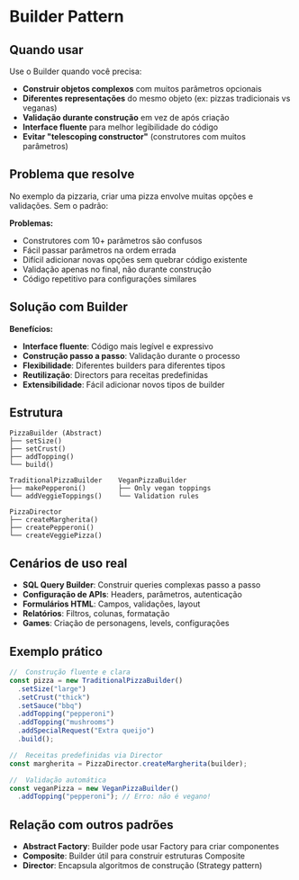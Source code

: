 # Builder Pattern

##  Quando usar

Use o Builder quando você precisa:

- **Construir objetos complexos** com muitos parâmetros opcionais
- **Diferentes representações** do mesmo objeto (ex: pizzas tradicionais vs veganas)
- **Validação durante construção** em vez de após criação
- **Interface fluente** para melhor legibilidade do código
- **Evitar "telescoping constructor"** (construtores com muitos parâmetros)

##  Problema que resolve

No exemplo da pizzaria, criar uma pizza envolve muitas opções e validações. Sem o padrão:

**Problemas:**
- Construtores com 10+ parâmetros são confusos
- Fácil passar parâmetros na ordem errada
- Difícil adicionar novas opções sem quebrar código existente
- Validação apenas no final, não durante construção
- Código repetitivo para configurações similares

##  Solução com Builder

 **Benefícios:**
- **Interface fluente**: Código mais legível e expressivo
- **Construção passo a passo**: Validação durante o processo
- **Flexibilidade**: Diferentes builders para diferentes tipos
- **Reutilização**: Directors para receitas predefinidas
- **Extensibilidade**: Fácil adicionar novos tipos de builder

##  Estrutura

```
PizzaBuilder (Abstract)
├── setSize()
├── setCrust()
├── addTopping()
└── build()

TraditionalPizzaBuilder    VeganPizzaBuilder
├── makePepperoni()        ├── Only vegan toppings
└── addVeggieToppings()    └── Validation rules

PizzaDirector
├── createMargherita()
├── createPepperoni()
└── createVeggiePizza()
```

##  Cenários de uso real

- **SQL Query Builder**: Construir queries complexas passo a passo
- **Configuração de APIs**: Headers, parâmetros, autenticação
- **Formulários HTML**: Campos, validações, layout
- **Relatórios**: Filtros, colunas, formatação
- **Games**: Criação de personagens, levels, configurações

##  Exemplo prático

```typescript
//  Construção fluente e clara
const pizza = new TraditionalPizzaBuilder()
  .setSize("large")
  .setCrust("thick")
  .setSauce("bbq")
  .addTopping("pepperoni")
  .addTopping("mushrooms")
  .addSpecialRequest("Extra queijo")
  .build();

//  Receitas predefinidas via Director
const margherita = PizzaDirector.createMargherita(builder);

//  Validação automática
const veganPizza = new VeganPizzaBuilder()
  .addTopping("pepperoni"); // Erro: não é vegano!
```

##  Relação com outros padrões

- **Abstract Factory**: Builder pode usar Factory para criar componentes
- **Composite**: Builder útil para construir estruturas Composite
- **Director**: Encapsula algoritmos de construção (Strategy pattern)